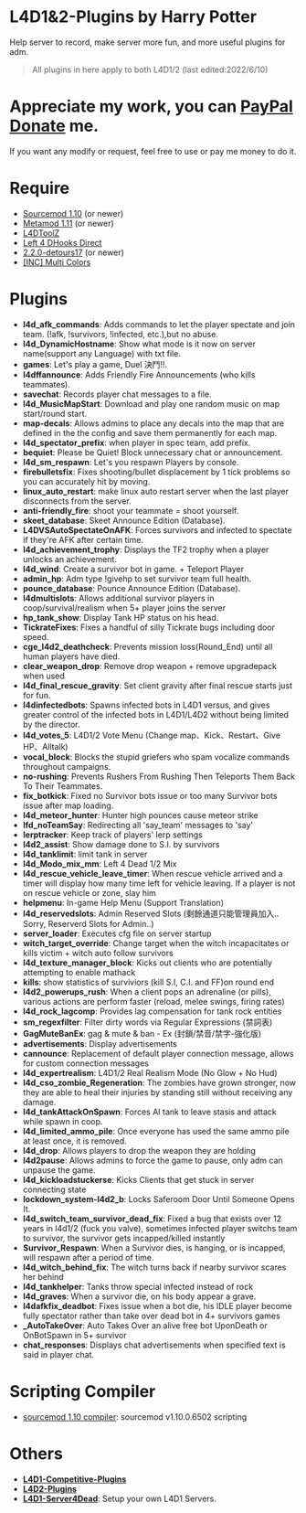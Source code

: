 ﻿# L4D1&2-Plugins  by Harry Potter
Help server to record, make server more fun, and more useful plugins for adm.
> All plugins in here apply to both L4D1/2 (last edited:2022/6/10)
# Appreciate my work, you can [PayPal Donate](https://paypal.me/Harry0215?locale.x=zh_TW) me.
If you want any modify or request, feel free to use or pay me money to do it.
# Require
* [Sourcemod 1.10](https://www.sourcemod.net/downloads.php?branch=1.10-dev) (or newer)
* [Metamod 1.11](https://www.sourcemm.net/downloads.php?branch=1.11-dev) (or newer)
* [L4DToolZ](https://github.com/Accelerator74/l4dtoolz/releases)
* [Left 4 DHooks Direct](https://forums.alliedmods.net/showthread.php?p=2684862)
* [2.2.0-detours17](https://forums.alliedmods.net/showpost.php?p=2588686&postcount=589) (or newer)
* [[INC] Multi Colors](https://forums.alliedmods.net/showthread.php?t=247770)

# Plugins
* <b>l4d_afk_commands</b>: Adds commands to let the player spectate and join team. (!afk, !survivors, !infected, etc.),but no abuse.
* <b>l4d_DynamicHostname</b>: Show what mode is it now on server name(support any Language) with txt file.
* <b>games</b>: Let's play a game, Duel 決鬥!!.
* <b>l4dffannounce</b>: Adds Friendly Fire Announcements (who kills teammates).
* <b>savechat</b>: Records player chat messages to a file.
* <b>l4d_MusicMapStart</b>: Download and play one random music on map start/round start.
* <b>map-decals</b>: Allows admins to place any decals into the map that are defined in the the config and save them permanently for each map.
* <b>l4d_spectator_prefix</b>: when player in spec team, add prefix.
* <b>bequiet</b>: Please be Quiet! Block unnecessary chat or announcement.
* <b>l4d_sm_respawn</b>: Let's you respawn Players by console.
* <b>firebulletsfix</b>: Fixes shooting/bullet displacement by 1 tick problems so you can accurately hit by moving.
* <b>linux_auto_restart</b>: make linux auto restart server when the last player disconnects from the server.
* <b>anti-friendly_fire</b>: shoot your teammate = shoot yourself.
* <b>skeet_database</b>: Skeet Announce Edition (Database).
* <b>L4DVSAutoSpectateOnAFK</b>: Forces survivors and infected to spectate if they're AFK after certain time.
* <b>l4d_achievement_trophy</b>: Displays the TF2 trophy when a player unlocks an achievement.
* <b>l4d_wind</b>: Create a survivor bot in game. + Teleport Player
* <b>admin_hp</b>: Adm type !givehp to set survivor team full health.
* <b>pounce_database</b>: Pounce Announce Edition (Database).
* <b>l4dmultislots</b>: Allows additional survivor players in coop/survival/realism when 5+ player joins the server
* <b>hp_tank_show</b>: Display Tank HP status on his head.
* <b>TickrateFixes</b>: Fixes a handful of silly Tickrate bugs including door speed.
* <b>cge_l4d2_deathcheck</b>: Prevents mission loss(Round_End) until all human players have died.
* <b>clear_weapon_drop</b>: Remove drop weapon + remove upgradepack when used
* <b>l4d_final_rescue_gravity</b>: Set client gravity after final rescue starts just for fun.
* <b>l4dinfectedbots</b>: Spawns infected bots in L4D1 versus, and gives greater control of the infected bots in L4D1/L4D2 without being limited by the director.
* <b>l4d_votes_5</b>: L4D1/2 Vote Menu (Change map、Kick、Restart、Give HP、Alltalk)
* <b>vocal_block</b>: Blocks the stupid griefers who spam vocalize commands throughout campaigns.
* <b>no-rushing</b>: Prevents Rushers From Rushing Then Teleports Them Back To Their Teammates.
* <b>fix_botkick</b>: Fixed no Survivor bots issue or too many Survivor bots issue after map loading.
* <b>l4d_meteor_hunter</b>: Hunter high pounces cause meteor strike
* <b>lfd_noTeamSay</b>: Redirecting all 'say_team' messages to 'say'
* <b>lerptracker</b>: Keep track of players' lerp settings
* <b>l4d2_assist</b>: Show damage done to S.I. by survivors
* <b>l4d_tanklimit</b>: limit tank in server
* <b>l4d_Modo_mix_mm</b>: Left 4 Dead 1/2 Mix
* <b>l4d_rescue_vehicle_leave_timer</b>: When rescue vehicle arrived and a timer will display how many time left for vehicle leaving. If a player is not on rescue vehicle or zone, slay him
* <b>helpmenu</b>: In-game Help Menu (Support Translation)
* <b>l4d_reservedslots</b>: Admin Reserved Slots (剩餘通道只能管理員加入.. Sorry, Reserverd Slots for Admin..)
* <b>server_loader</b>: Executes cfg file on server startup
* <b>witch_target_override</b>: Change target when the witch incapacitates or kills victim + witch auto follow survivors
* <b>l4d_texture_manager_block</b>: Kicks out clients who are potentially attempting to enable mathack
* <b>kills</b>: show statistics of surviviors (kill S.I, C.I. and FF)on round end
* <b>l4d2_powerups_rush</b>: When a client pops an adrenaline (or pills), various actions are perform faster (reload, melee swings, firing rates)
* <b>l4d_rock_lagcomp</b>: Provides lag compensation for tank rock entities
* <b>sm_regexfilter</b>: Filter dirty words via Regular Expressions (禁詞表)
* <b>GagMuteBanEx</b>: gag & mute & ban - Ex (封鎖/禁音/禁字-強化版)
* <b>advertisements</b>: Display advertisements
* <b>cannounce</b>: Replacement of default player connection message, allows for custom connection messages
* <b>l4d_expertrealism</b>: L4D1/2 Real Realism Mode (No Glow + No Hud)
* <b>l4d_cso_zombie_Regeneration</b>: The zombies have grown stronger, now they are able to heal their injuries by standing still without receiving any damage.
* <b>l4d_tankAttackOnSpawn</b>: Forces AI tank to leave stasis and attack while spawn in coop.
* <b>l4d_limited_ammo_pile</b>: Once everyone has used the same ammo pile at least once, it is removed.
* <b>l4d_drop</b>: Allows players to drop the weapon they are holding
* <b>l4d2pause</b>: Allows admins to force the game to pause, only adm can unpause the game.
* <b>l4d_kickloadstuckerse</b>: Kicks Clients that get stuck in server connecting state
* <b>lockdown_system-l4d2_b</b>: Locks Saferoom Door Until Someone Opens It.
* <b>l4d_switch_team_survivor_dead_fix</b>: Fixed a bug that exists over 12 years in l4d1/2 (fuck you valve), sometimes infected player switchs team to survivor, the survivor gets incapped/killed instantly
* <b>Survivor_Respawn</b>: When a Survivor dies, is hanging, or is incapped, will respawn after a period of time.
* <b>l4d_witch_behind_fix</b>: The witch turns back if nearby survivor scares her behind
* <b>l4d_tankhelper</b>: Tanks throw special infected instead of rock
* <b>l4d_graves</b>: When a survivor die, on his body appear a grave.
* <b>l4dafkfix_deadbot</b>: Fixes issue when a bot die, his IDLE player become fully spectator rather than take over dead bot in 4+ survivors games
* <b>_AutoTakeOver</b>: Auto Takes Over an alive free bot UponDeath or OnBotSpawn in 5+ survivor
* <b>chat_responses</b>: Displays chat advertisements when specified text is said in player chat.
# Scripting Compiler
* [sourcemod 1.10 compiler](https://github.com/fbef0102/L4D2-Plugins/releases/download/v1.0/sourcemod_1.10_Compiler.zip): sourcemod v1.10.0.6502 scripting
# Others
* <b>[L4D1-Competitive-Plugins](https://github.com/fbef0102/L4D1-Competitive-Plugins)</b>
* <b>[L4D2-Plugins](https://github.com/fbef0102/L4D2-Plugins)</b>
* <b>[L4D1-Server4Dead](https://github.com/fbef0102/L4D1-Server4Dead)</b>: Setup your own L4D1 Servers.
